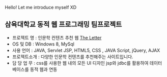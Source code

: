 Hello!
Let me introduce myself XD

## 삼육대학교 동적 웹 프로그래밍 팀프로젝트
* 프로젝트  명 : 인문학 컨텐츠 추천 웹 [The Letter](https://github.com/yunjeongloper/portfolio.git/03.dynamicwork)
* OS   및   DB : Windows 8, MySql
* 사용    언어 : JAVA, Servlet  JSP, HTML5, CSS , JAVA Script, jQuery, AJAX 
* 프로젝트소개 : 다양한 인문학 컨텐츠를 추천해주는 사이트입니다. 
* 담 당  업 무 : css를 사용한 웹 내의 모든 UI 디자인
  jsp와 jdbc를 활용하여 데이터베이스를 동적 웹과 연동


  
